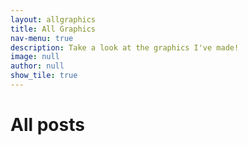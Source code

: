```yaml
---
layout: allgraphics
title: All Graphics
nav-menu: true
description: Take a look at the graphics I've made!
image: null
author: null
show_tile: true
---
```


<h1>All posts</h1>
